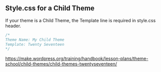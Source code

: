 ## Style.css for a Child Theme

If your theme is a Child Theme, the Template line is required in style.css header.

```css
/*
Theme Name: My Child Theme
Template: Twenty Seventeen
*/
```
https://make.wordpress.org/training/handbook/lesson-plans/theme-school/child-themes/child-themes-twentyseventeen/
